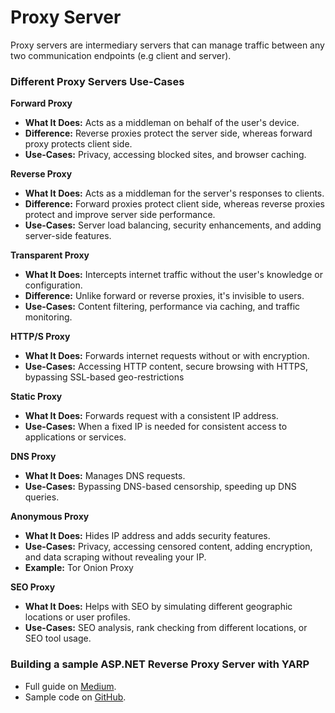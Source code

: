 # Proxy Server

Proxy servers are intermediary servers that can manage traffic between any two communication endpoints (e.g client and server).

### Different Proxy Servers Use-Cases

**Forward Proxy**

-   **What It Does:** Acts as a middleman on behalf of the user's device.
-   **Difference:** Reverse proxies protect the server side, whereas forward proxy protects client side.
-   **Use-Cases:** Privacy, accessing blocked sites, and browser caching.

**Reverse Proxy**

-   **What It Does:** Acts as a middleman for the server's responses to clients.
-   **Difference:** Forward proxies protect client side, whereas reverse proxies protect and improve server side performance.
-   **Use-Cases:** Server load balancing, security enhancements, and adding server-side features.

**Transparent Proxy**

-   **What It Does:** Intercepts internet traffic without the user's knowledge or configuration.
-   **Difference:** Unlike forward or reverse proxies, it's invisible to users.
-   **Use-Cases:** Content filtering, performance via caching, and traffic monitoring.

**HTTP/S Proxy**

-   **What It Does:** Forwards internet requests without or with encryption.
-   **Use-Cases:** Accessing HTTP content, secure browsing with HTTPS, bypassing SSL-based geo-restrictions

**Static Proxy**

-   **What It Does:** Forwards request with a consistent IP address.
-   **Use-Cases:** When a fixed IP is needed for consistent access to applications or services.

**DNS Proxy**

-   **What It Does:** Manages DNS requests.
-   **Use-Cases:** Bypassing DNS-based censorship, speeding up DNS queries.

**Anonymous Proxy**

-   **What It Does:** Hides IP address and adds security features.
-   **Use-Cases:** Privacy, accessing censored content, adding encryption, and data scraping without revealing your IP.
-   **Example:** Tor Onion Proxy

**SEO Proxy**

-   **What It Does:** Helps with SEO by simulating different geographic locations or user profiles.
-   **Use-Cases:** SEO analysis, rank checking from different locations, or SEO tool usage.

### Building a sample **ASP.NET Reverse Proxy Server with YARP**

-   Full guide on [Medium](https://devlifelore.medium.com/building-a-asp-net-proxy-server-in-3-minutes-754679c442b6).
-   Sample code on [GitHub](https://github.com/devlifelore/sample-reverse-proxy).
